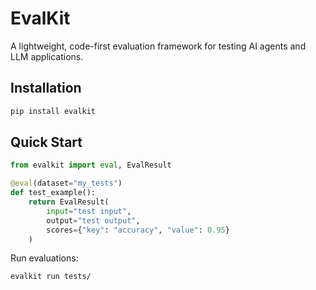 # EvalKit

A lightweight, code-first evaluation framework for testing AI agents and LLM applications.

## Installation

```bash
pip install evalkit
```

## Quick Start

```python
from evalkit import eval, EvalResult

@eval(dataset="my_tests")
def test_example():
    return EvalResult(
        input="test input",
        output="test output",
        scores={"key": "accuracy", "value": 0.95}
    )
```

Run evaluations:

```bash
evalkit run tests/
```